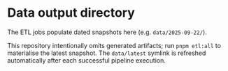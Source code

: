 # Data output directory

The ETL jobs populate dated snapshots here (e.g. `data/2025-09-22/`).

This repository intentionally omits generated artifacts; run `pnpm etl:all` to materialise the latest snapshot. The
`data/latest` symlink is refreshed automatically after each successful pipeline execution.
